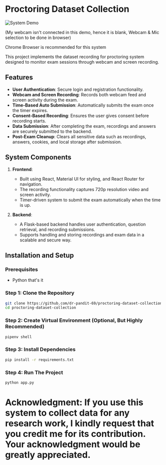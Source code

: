 # Proctoring Dataset Collection

![System Demo](https://i.giphy.com/media/v1.Y2lkPTc5MGI3NjExa3drOHcwNnBicWF3cWlkbXRyM24wbmtjZm1lNGJ0N2V4c2hmdms5biZlcD12MV9pbnRlcm5hbF9naWZfYnlfaWQmY3Q9Zw/YUVs6lIV0HAFzWqKea/giphy.gif)

(My webcam isn't connected in this demo, hence it is blank, Webcam & Mic selection to be done in browser)

Chrome Browser is recommended for this system

This project implements the dataset recording for proctoring system designed to monitor exam sessions through webcam and screen recording. 

## Features

- **User Authentication**: Secure login and registration functionality.
- **Webcam and Screen Recording**: Records both webcam feed and screen activity during the exam.
- **Time-Based Auto Submission**: Automatically submits the exam once the timer expires.
- **Consent-Based Recording**: Ensures the user gives consent before recording starts.
- **Data Submission**: After completing the exam, recordings and answers are securely submitted to the backend.
- **Post-Exam Cleanup**: Clears all sensitive data such as recordings, answers, cookies, and local storage after submission.

## System Components

1. **Frontend**:
   - Built using React, Material UI for styling, and React Router for navigation.
   - The recording functionality captures 720p resolution video and screen activity.
   - Timer-driven system to submit the exam automatically when the time is up.

2. **Backend**:
   - A Flask-based backend handles user authentication, question retrieval, and recording submissions.
   - Supports handling and storing recordings and exam data in a scalable and secure way.

## Installation and Setup

### Prerequisites
- Python that's it 

### Step 1: Clone the Repository

```bash
git clone https://github.com/dr-pandit-69/proctoring-dataset-collection.git
cd proctoring-dataset-collection
```

### Step 2: Create Virtual Environment (Optional, But Highly Recommended)

```bash
pipenv shell
```

### Step 3: Install Dependencies

```bash
pip install -r requirements.txt
```

### Step 4: Run The Project

```bash
python app.py
```

# Acknowledgment: If you use this system to collect data for any research work, I kindly request that you credit me for its contribution. Your acknowledgment would be greatly appreciated.






